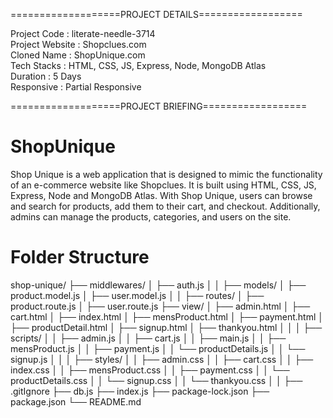 ===================PROJECT DETAILS==================

Project Code : literate-needle-3714<br>
Project Website : Shopclues.com<br>
Cloned Name : ShopUnique.com<br>
Tech Stacks : HTML, CSS, JS, Express, Node, MongoDB Atlas<br>
Duration : 5 Days<br>
Responsive : Partial Responsive<br>

===================PROJECT BRIEFING==================

# ShopUnique
Shop Unique is a web application that is designed to mimic the functionality of an e-commerce website like Shopclues. It is built using HTML, CSS, JS, Express, Node and MongoDB Atlas. With Shop Unique, users can browse and search for products, add them to their cart, and checkout. Additionally, admins can manage the products, categories, and users on the site.

# Folder Structure

shop-unique/
├── middlewares/
│   ├── auth.js
│   │
├── models/
│   ├── product.model.js
│   ├── user.model.js
│   │
├── routes/
│   ├── product.route.js
│   ├── user.route.js
├── view/
│   ├── admin.html
│   ├── cart.html
│   ├── index.html
│   ├── mensProduct.html
│   ├── payment.html
│   ├── productDetail.html
│   ├── signup.html
│   ├── thankyou.html
│   │
│   ├── scripts/
│   │   ├── admin.js
│   │   ├── cart.js
│   │   ├── main.js
│   │   ├── mensProduct.js
│   │   ├── payment.js
│   │   └── productDetails.js
│   │   └── signup.js
│   │
│   ├── styles/
│   │   ├── admin.css
│   │   ├── cart.css
│   │   ├── index.css
│   │   ├── mensProduct.css
│   │   ├── payment.css
│   │   └── productDetails.css
│   │   └── signup.css
│   │   └── thankyou.css
│   │
├── .gitIgnore
├── db.js
├── index.js
├── package-lock.json
├── package.json
└── README.md

